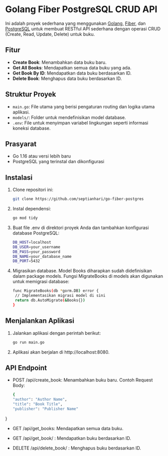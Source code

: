 # Golang Fiber PostgreSQL CRUD API

Ini adalah proyek sederhana yang menggunakan [Golang](https://golang.org/), [Fiber](https://gofiber.io/), dan [PostgreSQL](https://www.postgresql.org/) untuk membuat RESTful API sederhana dengan operasi CRUD (Create, Read, Update, Delete) untuk buku.

## Fitur

- **Create Book**: Menambahkan data buku baru.
- **Get All Books**: Mendapatkan semua data buku yang ada.
- **Get Book By ID**: Mendapatkan data buku berdasarkan ID.
- **Delete Book**: Menghapus data buku berdasarkan ID.

## Struktur Proyek

- `main.go`: File utama yang berisi pengaturan routing dan logika utama aplikasi.
- `models/`: Folder untuk mendefinisikan model database.
- `.env`: File untuk menyimpan variabel lingkungan seperti informasi koneksi database.

## Prasyarat

- Go 1.16 atau versi lebih baru
- PostgreSQL yang terinstal dan dikonfigurasi

## Instalasi

1. Clone repositori ini:

   ```bash
   git clone https://github.com/septianhari/go-fiber-postgres

2. Instal dependensi:

   ```bash
   go mod tidy

3. Buat file .env di direktori proyek Anda dan tambahkan konfigurasi database PostgreSQL:

   ```bash
   DB_HOST=localhost
   DB_USER=your_username
   DB_PASS=your_password
   DB_NAME=your_database_name
   DB_PORT=5432

4. Migrasikan database. Model Books diharapkan sudah didefinisikan dalam package models. Fungsi MigrateBooks di models akan digunakan untuk memigrasi database:

   ```bash
   func MigrateBooks(db *gorm.DB) error {
    // Implementasikan migrasi model di sini
    return db.AutoMigrate(&Books{}) 
   }


## Menjalankan Aplikasi

1. Jalankan aplikasi dengan perintah berikut:

   ```bash
   go run main.go

2. Aplikasi akan berjalan di http://localhost:8080.


## API Endpoint

- POST /api/create_book: Menambahkan buku baru. Contoh Request Body:

   ```bash
   {
  "author": "Author Name",
  "title": "Book Title",
  "publisher": "Publisher Name"
}


- GET /api/get_books: Mendapatkan semua data buku.

- GET /api/get_book/ : Mendapatkan buku berdasarkan ID.

- DELETE /api/delete_book/ : Menghapus buku berdasarkan ID.
